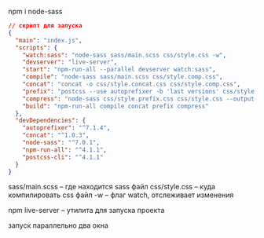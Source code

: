 npm i node-sass

```json
// скрипт для запуска
{
  "main": "index.js",
  "scripts": {
    "watch:sass": "node-sass sass/main.scss css/style.css -w",
    "devserver": "live-server",
    "start": "npm-run-all --parallel devserver watch:sass",
    "compile": "node-sass sass/main.scss css/style.comp.css",
    "concat": "concat -o css/style.concat.css css/style.comp.css",
    "prefix": "postcss --use autoprefixer -b 'last versions' css/style.concat.css -o css/style.prefix.css",
    "compress": "node-sass css/style.prefix.css css/style.css --output-style compressed",
    "build": "npm-run-all compile concat prefix compress"
  },
  "devDependencies": {
    "autoprefixer": "^7.1.4",
    "concat": "^1.0.3",
    "node-sass": "^7.0.1",
    "npm-run-all": "^4.1.1",
    "postcss-cli": "^4.1.1"
  }
}
```

sass/main.scss – где находится sass файл
css/style.css – куда компилировать css файл
-w – флаг watch, отслеживает изменения

npm live-server – утилита для запуска проекта

запуск параллельно два окна
